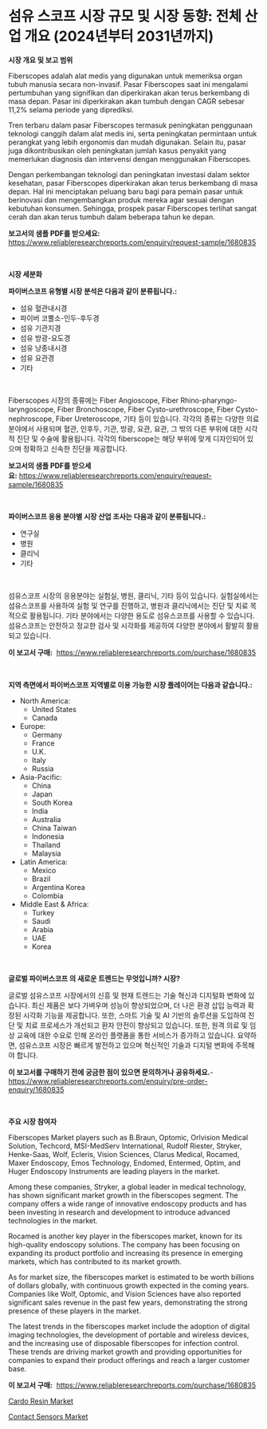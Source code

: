 <p><h1>섬유 스코프 시장 규모 및 시장 동향: 전체 산업 개요 (2024년부터 2031년까지)</h1></p><p><strong>시장 개요 및 보고 범위</strong></p>
<p><p>Fiberscopes adalah alat medis yang digunakan untuk memeriksa organ tubuh manusia secara non-invasif. Pasar Fiberscopes saat ini mengalami pertumbuhan yang signifikan dan diperkirakan akan terus berkembang di masa depan. Pasar ini diperkirakan akan tumbuh dengan CAGR sebesar 11,2% selama periode yang diprediksi.</p><p>Tren terbaru dalam pasar Fiberscopes termasuk peningkatan penggunaan teknologi canggih dalam alat medis ini, serta peningkatan permintaan untuk perangkat yang lebih ergonomis dan mudah digunakan. Selain itu, pasar juga dikontribusikan oleh peningkatan jumlah kasus penyakit yang memerlukan diagnosis dan intervensi dengan menggunakan Fiberscopes.</p><p>Dengan perkembangan teknologi dan peningkatan investasi dalam sektor kesehatan, pasar Fiberscopes diperkirakan akan terus berkembang di masa depan. Hal ini menciptakan peluang baru bagi para pemain pasar untuk berinovasi dan mengembangkan produk mereka agar sesuai dengan kebutuhan konsumen. Sehingga, prospek pasar Fiberscopes terlihat sangat cerah dan akan terus tumbuh dalam beberapa tahun ke depan.</p></p>
<p><strong>보고서의 샘플 PDF를 받으세요:</strong> <a href="https://www.reliableresearchreports.com/enquiry/request-sample/1680835">https://www.reliableresearchreports.com/enquiry/request-sample/1680835</a></p>
<p>&nbsp;</p>
<p><strong>시장 세분화</strong></p>
<p><strong>파이버스코프 유형별 시장 분석은 다음과 같이 분류됩니다.:</strong></p>
<p><ul><li>섬유 혈관내시경</li><li>파이버 코뿔소-인두-후두경</li><li>섬유 기관지경</li><li>섬유 방광-요도경</li><li>섬유 낭종내시경</li><li>섬유 요관경</li><li>기타</li></ul></p>
<p>&nbsp;</p>
<p><p>Fiberscopes 시장의 종류에는 Fiber Angioscope, Fiber Rhino-pharyngo-laryngoscope, Fiber Bronchoscope, Fiber Cysto-urethroscope, Fiber Cysto-nephroscope, Fiber Ureteroscope, 기타 등이 있습니다. 각각의 종류는 다양한 의료 분야에서 사용되며 혈관, 인후두, 기관, 방광, 요관, 요관, 그 밖의 다른 부위에 대한 시각적 진단 및 수술에 활용됩니다. 각각의 fiberscope는 해당 부위에 맞게 디자인되어 있으며 정확하고 신속한 진단을 제공합니다.</p></p>
<p><strong>보고서의 샘플 PDF를 받으세요:</strong>&nbsp;<a href="https://www.reliableresearchreports.com/enquiry/request-sample/1680835">https://www.reliableresearchreports.com/enquiry/request-sample/1680835</a></p>
<p>&nbsp;</p>
<p><strong> 파이버스코프 응용 분야별 시장 산업 조사는 다음과 같이 분류됩니다.:</strong></p>
<p><ul><li>연구실</li><li>병원</li><li>클리닉</li><li>기타</li></ul></p>
<p>&nbsp;</p>
<p><p>섬유스코프 시장의 응용분야는 실험실, 병원, 클리닉, 기타 등이 있습니다. 실험실에서는 섬유스코프를 사용하여 실험 및 연구를 진행하고, 병원과 클리닉에서는 진단 및 치료 목적으로 활용됩니다. 기타 분야에서는 다양한 용도로 섬유스코프를 사용할 수 있습니다. 섬유스코프는 안전하고 정교한 검사 및 시각화를 제공하여 다양한 분야에서 활발히 활용되고 있습니다.</p></p>
<p><strong>이 보고서 구매:</strong>&nbsp; <a href="https://www.reliableresearchreports.com/purchase/1680835">https://www.reliableresearchreports.com/purchase/1680835</a></p>
<p>&nbsp;</p>
<p><strong>지역 측면에서 파이버스코프 지역별로 이용 가능한 시장 플레이어는 다음과 같습니다.:</strong></p>
<p><ul>
    <li>
        North America:
        <ul>
            <li>United States</li>
            <li>Canada</li>
        </ul>
    </li>
    <li>
        Europe:
        <ul>
            <li>Germany</li>
            <li>France</li>
            <li>U.K.</li>
            <li>Italy</li>
            <li>Russia</li>
        </ul>
    </li>
    <li>
        Asia-Pacific:
        <ul>
            <li>China</li>
            <li>Japan</li>
            <li>South Korea</li>
            <li>India</li>
            <li>Australia</li>
            <li>China Taiwan</li>
            <li>Indonesia</li>
            <li>Thailand</li>
            <li>Malaysia</li>
        </ul>
    </li>
    <li>
        Latin America:
        <ul>
            <li>Mexico</li>
            <li>Brazil</li>
            <li>Argentina Korea</li>
            <li>Colombia</li>
        </ul>
    </li>
    <li>
        Middle East & Africa:
        <ul>
            <li>Turkey</li>
            <li>Saudi</li>
            <li>Arabia</li>
            <li>UAE</li>
            <li>Korea</li>
        </ul>
    </li>
    </ul></p>
<p>&nbsp;</p>
<p><strong>글로벌 파이버스코프 의 새로운 트렌드는 무엇입니까? 시장?</strong></p>
<p><p>글로벌 섬유스코프 시장에서의 신흥 및 현재 트렌드는 기술 혁신과 디지털화 변화에 있습니다. 최신 제품은 보다 가벼우며 성능이 향상되었으며, 더 나은 환경 삽입 능력과 확장된 시각화 기능을 제공합니다. 또한, 스마트 기술 및 AI 기반의 솔루션을 도입하여 진단 및 치료 프로세스가 개선되고 환자 안전이 향상되고 있습니다. 또한, 원격 의료 및 임상 교육에 대한 수요로 인해 온라인 플랫폼을 통한 서비스가 증가하고 있습니다. 요약하면, 섬유스코프 시장은 빠르게 발전하고 있으며 혁신적인 기술과 디지털 변화에 주목해야 합니다.</p></p>
<p><strong>이 보고서를 구매하기 전에 궁금한 점이 있으면 문의하거나 공유하세요.</strong>- <a href="https://www.reliableresearchreports.com/enquiry/pre-order-enquiry/1680835">https://www.reliableresearchreports.com/enquiry/pre-order-enquiry/1680835</a></p>
<p>&nbsp;</p>
<p><strong>주요 시장 참여자</strong></p>
<p><p>Fiberscopes Market players such as B.Braun, Optomic, Orlvision Medical Solution, Techcord, MSI-MedServ International, Rudolf Riester, Stryker, Henke-Saas, Wolf, Ecleris, Vision Sciences, Clarus Medical, Rocamed, Maxer Endoscopy, Emos Technology, Endomed, Entermed, Optim, and Huger Endoscopy Instruments are leading players in the market.</p><p>Among these companies, Stryker, a global leader in medical technology, has shown significant market growth in the fiberscopes segment. The company offers a wide range of innovative endoscopy products and has been investing in research and development to introduce advanced technologies in the market.</p><p>Rocamed is another key player in the fiberscopes market, known for its high-quality endoscopy solutions. The company has been focusing on expanding its product portfolio and increasing its presence in emerging markets, which has contributed to its market growth.</p><p>As for market size, the fiberscopes market is estimated to be worth billions of dollars globally, with continuous growth expected in the coming years. Companies like Wolf, Optomic, and Vision Sciences have also reported significant sales revenue in the past few years, demonstrating the strong presence of these players in the market.</p><p>The latest trends in the fiberscopes market include the adoption of digital imaging technologies, the development of portable and wireless devices, and the increasing use of disposable fiberscopes for infection control. These trends are driving market growth and providing opportunities for companies to expand their product offerings and reach a larger customer base.</p></p>
<p><strong>이 보고서 구매:</strong>&nbsp;&nbsp;<a href="https://www.reliableresearchreports.com/purchase/1680835">https://www.reliableresearchreports.com/purchase/1680835</a></p>
<p><p><a href="https://confirmed-shield-e13.notion.site/Cardo-Resin-Market-Furnish-Information-about-Market-Size-Market-Share-Market-Dynamics-and-Project-9da572175ac540e482ad4cf9a5ce745e">Cardo Resin Market</a></p><p><a href="https://github.com/ChiragRP21/Market-Research-Report-List-3/blob/main/contact-sensors-market.md">Contact Sensors Market</a></p></p>
